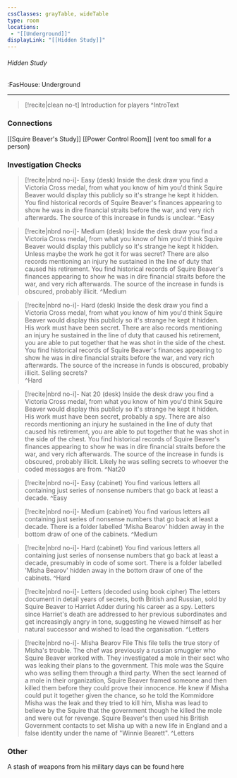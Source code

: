 ```yaml
---
cssClasses: grayTable, wideTable
type: room
locations:
 - "[[Underground]]"
displayLink: "[[Hidden Study]]"
---
```

###### Hidden Study
<span class="sub2">:FasHouse: Underground</span>

---

> [!recite|clean no-t]
>	Introduction for players
>^IntroText
	
### Connections
[[Squire Beaver's Study]]
[[Power Control Room]] (vent too small for a person)

### Investigation Checks

> [!recite|nbrd no-i]- Easy (desk)
>	Inside the desk draw you find a Victoria Cross medal, from what you know of him you'd think Squire Beaver would display this publicly so it's strange he kept it hidden. You find historical records of Squire Beaver's finances appearing to show he was in dire financial straits before the war, and very rich afterwards. The source of this increase in funds is unclear. 
>^Easy

> [!recite|nbrd no-i]- Medium (desk)
>	Inside the desk draw you find a Victoria Cross medal, from what you know of him you'd think Squire Beaver would display this publicly so it's strange he kept it hidden. Unless maybe the work he got it for was secret? There are also records mentioning an injury he sustained in the line of duty that caused his retirement. You find historical records of Squire Beaver's finances appearing to show he was in dire financial straits before the war, and very rich afterwards. The source of the increase in funds is obscured, probably illicit.
>^Medium

> [!recite|nbrd no-i]- Hard (desk)
>	Inside the desk draw you find a Victoria Cross medal, from what you know of him you'd think Squire Beaver would display this publicly so it's strange he kept it hidden. His work must have been secret. There are also records mentioning an injury he sustained in the line of duty that caused his retirement, you are able to put together that he was shot in the side of the chest. You find historical records of Squire Beaver's finances appearing to show he was in dire financial straits before the war, and very rich afterwards. The source of the increase in funds is obscured, probably illicit. Selling secrets?  
>^Hard

> [!recite|nbrd no-i]- Nat 20 (desk)
>	Inside the desk draw you find a Victoria Cross medal, from what you know of him you'd think Squire Beaver would display this publicly so it's strange he kept it hidden. His work must have been secret, probably a spy. There are also records mentioning an injury he sustained in the line of duty that caused his retirement, you are able to put together that he was shot in the side of the chest. You find historical records of Squire Beaver's finances appearing to show he was in dire financial straits before the war, and very rich afterwards. The source of the increase in funds is obscured, probably illicit. Likely he was selling secrets to whoever the coded messages are from.
>^Nat20

> [!recite|nbrd no-i]- Easy (cabinet)
>	You find various letters all containing just series of nonsense numbers that go back at least a decade. 
>^Easy

> [!recite|nbrd no-i]- Medium (cabinet)
>	You find various letters all containing just series of nonsense numbers that go back at least a decade. There is a folder labelled 'Misha Bearov' hidden away in the bottom draw of one of the cabinets. 
>^Medium

> [!recite|nbrd no-i]- Hard (cabinet)
>	You find various letters all containing just series of nonsense numbers that go back at least a decade, presumably in code of some sort. There is a folder labelled  'Misha Bearov' hidden away in the bottom draw of one of the cabinets. 
>^Hard

> [!recite|nbrd no-i]- Letters (decoded using book cipher)
>	The letters document in detail years of secrets, both British and Russian, sold by Squire Beaver to Harriet Adder during his career as a spy. Letters since Harriet's death are addressed to her previous subordinates and get increasingly angry in tone, suggesting he viewed himself as her natural successor and wished to lead the organisation.
>^Letters

> [!recite|nbrd no-i]- Misha Bearov File
>	This file tells the true story of Misha's trouble. The chef was previously a russian smuggler who Squire Beaver worked with. They investigated a mole in their sect who was leaking their plans to the government. This mole was the Squire who was selling them through a third party. When the sect learned of a mole in their organization, Squire Beaver framed someone and then killed them before they could prove their innocence. He knew if Misha could put it together given the chance, so he told the Kommidore Misha was the leak and they tried to kill him, Misha was lead to believe by the Squire that the government though he killed the mole and were out for revenge. Squire Beaver's then used his British Government contacts to set Misha up with a new life in England and a false identity under the name of "Winnie Bearett".
>^Letters

### Other
A stash of weapons from his military days can be found here

